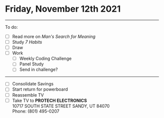 # Friday, November 12th 2021
---
To do:
- [ ]  Read more on *Man's Search for Meaning*
- [ ] Study *7 Habits*
- [ ] Draw
- [ ] Work
	- [ ] Weekly Coding Challenge
	- [ ] Panel Study
	- [ ] Send in challenge?
---
- [ ] Consolidate Savings
- [ ] Start return for powerboard
- [ ] Reassemble TV
- [ ] Take TV to **PROTECH ELECTRONICS**  
10717 SOUTH STATE STREET SANDY, UT 84070  
Phone: (801) 495-0207